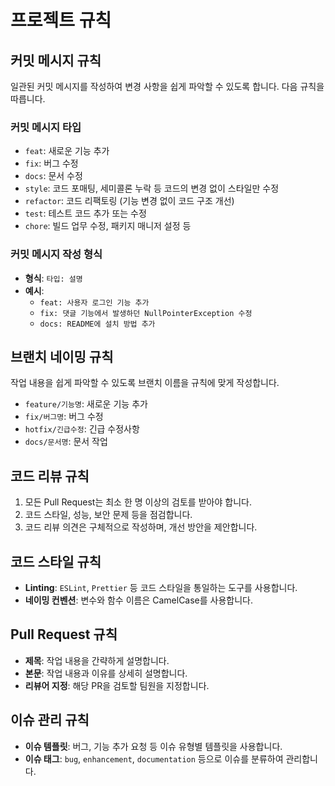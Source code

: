 # 프로젝트 규칙

## 커밋 메시지 규칙
일관된 커밋 메시지를 작성하여 변경 사항을 쉽게 파악할 수 있도록 합니다. 다음 규칙을 따릅니다.

### 커밋 메시지 타입
- `feat`: 새로운 기능 추가
- `fix`: 버그 수정
- `docs`: 문서 수정
- `style`: 코드 포매팅, 세미콜론 누락 등 코드의 변경 없이 스타일만 수정
- `refactor`: 코드 리팩토링 (기능 변경 없이 코드 구조 개선)
- `test`: 테스트 코드 추가 또는 수정
- `chore`: 빌드 업무 수정, 패키지 매니저 설정 등

### 커밋 메시지 작성 형식
- **형식**: `타입: 설명`
- **예시**:
  - `feat: 사용자 로그인 기능 추가`
  - `fix: 댓글 기능에서 발생하던 NullPointerException 수정`
  - `docs: README에 설치 방법 추가`

## 브랜치 네이밍 규칙
작업 내용을 쉽게 파악할 수 있도록 브랜치 이름을 규칙에 맞게 작성합니다.

- `feature/기능명`: 새로운 기능 추가
- `fix/버그명`: 버그 수정
- `hotfix/긴급수정`: 긴급 수정사항
- `docs/문서명`: 문서 작업

## 코드 리뷰 규칙
1. 모든 Pull Request는 최소 한 명 이상의 검토를 받아야 합니다.
2. 코드 스타일, 성능, 보안 문제 등을 점검합니다.
3. 코드 리뷰 의견은 구체적으로 작성하며, 개선 방안을 제안합니다.

## 코드 스타일 규칙
- **Linting**: `ESLint`, `Prettier` 등 코드 스타일을 통일하는 도구를 사용합니다.
- **네이밍 컨벤션**: 변수와 함수 이름은 CamelCase를 사용합니다.

## Pull Request 규칙
- **제목**: 작업 내용을 간략하게 설명합니다.
- **본문**: 작업 내용과 이유를 상세히 설명합니다.
- **리뷰어 지정**: 해당 PR을 검토할 팀원을 지정합니다.

## 이슈 관리 규칙
- **이슈 템플릿**: 버그, 기능 추가 요청 등 이슈 유형별 템플릿을 사용합니다.
- **이슈 태그**: `bug`, `enhancement`, `documentation` 등으로 이슈를 분류하여 관리합니다.